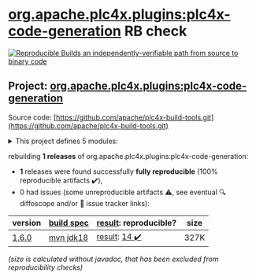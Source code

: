[org.apache.plc4x.plugins:plc4x-code-generation](https://central.sonatype.com/artifact/org.apache.plc4x.plugins/plc4x-code-generation/1.6.0/versions) RB check
=======

[![Reproducible Builds](https://reproducible-builds.org/images/logos/rb.svg) an independently-verifiable path from source to binary code](https://reproducible-builds.org/)

## Project: [org.apache.plc4x.plugins:plc4x-code-generation](https://central.sonatype.com/artifact/org.apache.plc4x.plugins/plc4x-code-generation/1.6.0/versions)

Source code: [https://github.com/apache/plc4x-build-tools.git](https://github.com/apache/plc4x-build-tools.git)

<details><summary>This project defines 5 modules:</summary>

* [org.apache.plc4x.plugins:plc4x-code-generation](https://central.sonatype.com/artifact/org.apache.plc4x.plugins/plc4x-code-generation/1.6.0)
* [org.apache.plc4x.plugins:plc4x-code-generation-language-base](https://central.sonatype.com/artifact/org.apache.plc4x.plugins/plc4x-code-generation-language-base/1.6.0)
* [org.apache.plc4x.plugins:plc4x-code-generation-protocol-base](https://central.sonatype.com/artifact/org.apache.plc4x.plugins/plc4x-code-generation-protocol-base/1.6.0)
* [org.apache.plc4x.plugins:plc4x-code-generation-types-base](https://central.sonatype.com/artifact/org.apache.plc4x.plugins/plc4x-code-generation-types-base/1.6.0)
* [org.apache.plc4x.plugins:plc4x-maven-plugin](https://central.sonatype.com/artifact/org.apache.plc4x.plugins/plc4x-maven-plugin/1.6.0)
</details>

rebuilding **1 releases** of org.apache.plc4x.plugins:plc4x-code-generation:
- **1** releases were found successfully **fully reproducible** (100% reproducible artifacts :heavy_check_mark:),
- 0 had issues (some unreproducible artifacts :warning:, see eventual :mag: diffoscope and/or :memo: issue tracker links):

| version | [build spec](/BUILDSPEC.md) | [result](https://reproducible-builds.org/docs/jvm/): reproducible? | size |
| -- | --------- | ------ | -- |
| [1.6.0](https://central.sonatype.com/artifact/org.apache.plc4x.plugins/plc4x-code-generation/1.6.0/pom) | [mvn jdk18](plc4x-code-generation-1.6.0.buildspec) | [result](plc4x-code-generation-1.6.0.buildinfo): [14 :heavy_check_mark: ](plc4x-code-generation-1.6.0.buildcompare) | 327K |

<i>(size is calculated without javadoc, that has been excluded from reproducibility checks)</i>
